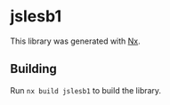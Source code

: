 # jslesb1

This library was generated with [Nx](https://nx.dev).

## Building

Run `nx build jslesb1` to build the library.
